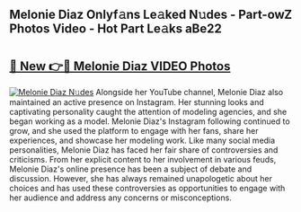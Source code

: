 ## Melonie Diaz Onlyf𝚊ns Le𝚊ked N𝚞des - Part-owZ Photos Video - Hot Part Le𝚊ks aBe22

# <h2><a href="http://ac52482.deff.icu/?id=Melonie+Diaz">🔗 New 👉🔴 Melonie Diaz VIDEO Photos</a></h2>

[![Melonie Diaz N𝚞des](https://i.imgur.com/rIISA9y.gif)](http://ac52482.deff.icu/?id=Melonie+Diaz)
Alongside her YouTube channel, Melonie Diaz also maintained an active presence on Instagram. Her stunning looks and captivating personality caught the attention of modeling agencies, and she began working as a model. Melonie Diaz's Instagram following continued to grow, and she used the platform to engage with her fans, share her experiences, and showcase her modeling work. Like many social media personalities, Melonie Diaz has faced her fair share of controversies and criticisms. From her explicit content to her involvement in various feuds, Melonie Diaz's online presence has been a subject of debate and discussion. However, she has always remained unapologetic about her choices and has used these controversies as opportunities to engage with her audience and address any concerns or misconceptions.
